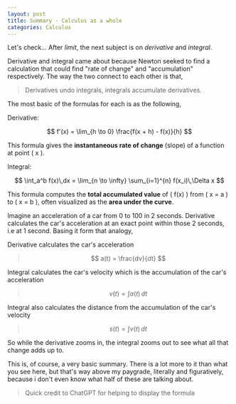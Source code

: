 ```yaml
---
layout: post
title: Summary - Calculus as a whole
categories: Calculus
---
```

Let's check... After _limit_, the next subject is on *derivative* and *integral*.

Derivative and integral came about because Newton seeked to find a calculation that could find "rate of change" and "accumulation" respectively. The way the two connect to each other is that,
> Derivatives undo integrals, integrals accumulate derivatives.

The most basic of the formulas for each is as the following,

Derivative:

$$
f'(x) = \lim_{h \to 0} \frac{f(x + h) - f(x)}{h}
$$

This formula gives the **instantaneous rate of change** (slope) of a function at point \( x \).

Integral:

$$
\int_a^b f(x)\,dx = \lim_{n \to \infty} \sum_{i=1}^{n} f(x_i)\,\Delta x
$$

This formula computes the **total accumulated value** of \( f(x) \) from \( x = a \) to \( x = b \), often visualized as the **area under the curve**.

Imagine an acceleration of a car from 0 to 100 in 2 seconds. Derivative calculates the car's acceleration at an exact point within those 2 seconds, i.e at 1 second.
Basing it form that analogy,

Derivative calculates the car's acceleration 
> $$ a(t) = \frac{dv}{dt} $$

Integral calculates the car's velocity which is the accumulation of the car's acceleration 
> $$ v(t) = \int a(t)\,dt $$

Integral also calculates the distance from the accumulation of the car's velocity 
> $$ s(t) = \int v(t)\,dt $$

So while the derivative zooms in, the integral zooms out to see what all that change adds up to.

This is, of course, a very basic summary. There is a lot more to it than what you see here, but that's way above my paygrade, literally and figuratively, because i don't even know what half of these are talking about.

> Quick credit to ChatGPT for helping to display the formula